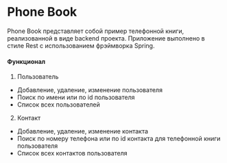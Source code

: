 # Phone Book

Phone Book представляет собой пример телефонной книги, реализованной в виде backend проекта. Приложение выполнено в стиле Rest с использованием фрэймворка Spring.
#### Функционал ####
 1.	Пользователь
  + Добавление, удаление, изменение пользователя
  + Поиск по имени или по id пользователя
  + Список всех пользователей
 2. Контакт
  + Добавление, удаление, изменение контакта
  + Поиск по номеру телефона или по id контакта для телефонной книги пользователя
  + Список всех контактов пользователя
